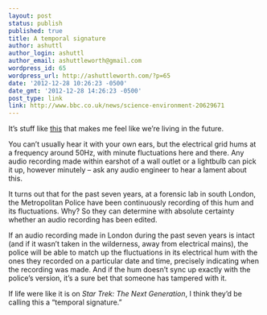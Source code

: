```yaml
---
layout: post
status: publish
published: true
title: A temporal signature
author: ashuttl
author_login: ashuttl
author_email: ashuttleworth@gmail.com
wordpress_id: 65
wordpress_url: http://ashuttleworth.com/?p=65
date: '2012-12-28 10:26:23 -0500'
date_gmt: '2012-12-28 14:26:23 -0500'
post_type: link
link: http://www.bbc.co.uk/news/science-environment-20629671
---
```

It’s stuff like [this](http://www.bbc.co.uk/news/science-environment-20629671) that makes me feel like we’re living in the future.

You can’t usually hear it with your own ears, but the electrical grid hums at a frequency around 50Hz, with minute fluctuations here and there. Any audio recording made within earshot of a wall outlet or a lightbulb can pick it up, however minutely &ndash; ask any audio engineer to hear a lament about this.

It turns out that for the past seven years, at a forensic lab in south London, the Metropolitan Police have been continuously recording of this hum and its fluctuations. Why? So they can determine with absolute certainty whether an audio recording has been edited.

If an audio recording made in London during the past seven years is intact (and if it wasn’t taken in the wilderness, away from electrical mains), the police will be able to match up the fluctuations in its electrical hum with the ones they recorded on a particular date and time, precisely indicating when the recording was made. And if the hum doesn’t sync up exactly with the police’s version, it’s a sure bet that someone has tampered with it.

If life were like it is on _Star Trek: The Next Generation_, I think they’d be calling this a “temporal signature.”